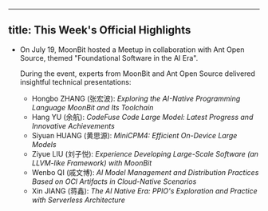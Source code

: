 
---
title: This Week's Official Highlights
---

*   On July 19, MoonBit hosted a Meetup in collaboration with Ant Open Source, themed "Foundational Software in the AI Era".

    During the event, experts from MoonBit and Ant Open Source delivered insightful technical presentations:

    *   Hongbo ZHANG (张宏波): *Exploring the AI-Native Programming Language MoonBit and Its Toolchain*
    *   Hang YU (余航): *CodeFuse Code Large Model: Latest Progress and Innovative Achievements*
    *   Siyuan HUANG (黄思源): *MiniCPM4: Efficient On-Device Large Models*
    *   Ziyue LIU (刘子悦): *Experience Developing Large-Scale Software (an LLVM-like Framework) with MoonBit*
    *   Wenbo QI (戚文博): *AI Model Management and Distribution Practices Based on OCI Artifacts in Cloud-Native Scenarios*
    *   Xin JIANG (蒋鑫): *The AI Native Era: PPIO's Exploration and Practice with Serverless Architecture*